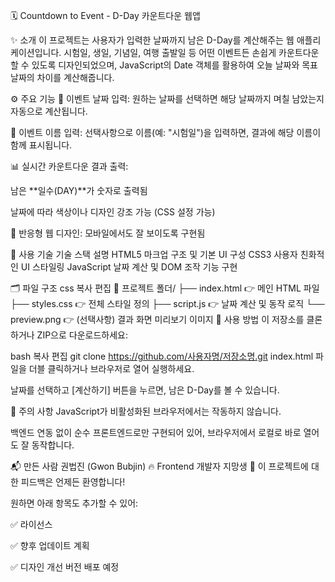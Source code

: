 🗓️ Countdown to Event - D-Day 카운트다운 웹앱
<!-- 필요 시 스크린샷 추가 -->

✨ 소개
이 프로젝트는 사용자가 입력한 날짜까지 남은 D-Day를 계산해주는 웹 애플리케이션입니다.
시험일, 생일, 기념일, 여행 출발일 등 어떤 이벤트든 손쉽게 카운트다운할 수 있도록 디자인되었으며,
JavaScript의 Date 객체를 활용하여 오늘 날짜와 목표 날짜의 차이를 계산해줍니다.

⚙️ 주요 기능
📅 이벤트 날짜 입력: 원하는 날짜를 선택하면 해당 날짜까지 며칠 남았는지 자동으로 계산됩니다.

📝 이벤트 이름 입력: 선택사항으로 이름(예: "시험일")을 입력하면, 결과에 해당 이름이 함께 표시됩니다.

📊 실시간 카운트다운 결과 출력:

남은 **일수(DAY)**가 숫자로 출력됨

날짜에 따라 색상이나 디자인 강조 가능 (CSS 설정 가능)

📱 반응형 웹 디자인: 모바일에서도 잘 보이도록 구현됨

🧠 사용 기술
기술 스택	설명
HTML5	마크업 구조 및 기본 UI 구성
CSS3	사용자 친화적인 UI 스타일링
JavaScript	날짜 계산 및 DOM 조작 기능 구현

🗂️ 파일 구조
css
복사
편집
📁 프로젝트 폴더/
├── index.html          👉 메인 HTML 파일
├── styles.css          👉 전체 스타일 정의
├── script.js           👉 날짜 계산 및 동작 로직
└── preview.png         👉 (선택사항) 결과 화면 미리보기 이미지
🔧 사용 방법
이 저장소를 클론하거나 ZIP으로 다운로드하세요:

bash
복사
편집
git clone https://github.com/사용자명/저장소명.git
index.html 파일을 더블 클릭하거나 브라우저로 열어 실행하세요.

날짜를 선택하고 [계산하기] 버튼을 누르면, 남은 D-Day를 볼 수 있습니다.

📌 주의 사항
JavaScript가 비활성화된 브라우저에서는 작동하지 않습니다.

백엔드 연동 없이 순수 프론트엔드로만 구현되어 있어, 브라우저에서 로컬로 바로 열어도 잘 동작합니다.

📬 만든 사람
권법진 (Gwon Bubjin)
🔥 Frontend 개발자 지망생
💬 이 프로젝트에 대한 피드백은 언제든 환영합니다!

원하면 아래 항목도 추가할 수 있어:

✅ 라이선스

✅ 향후 업데이트 계획

✅ 디자인 개선 버전 배포 예정
